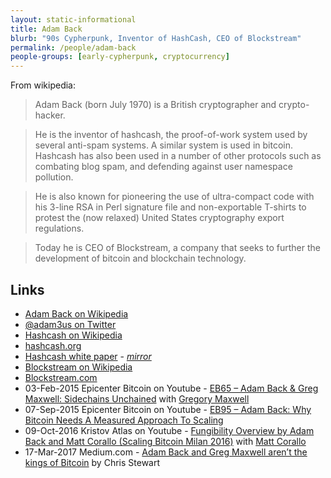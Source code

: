 ```yaml
---
layout: static-informational
title: Adam Back
blurb: "90s Cypherpunk, Inventor of HashCash, CEO of Blockstream"
permalink: /people/adam-back
people-groups: [early-cypherpunk, cryptocurrency]
---
```


From wikipedia:

> Adam Back (born July 1970) is a British cryptographer and crypto-hacker.

> He is the inventor of hashcash, the proof-of-work system used by several anti-spam systems. A similar system is used in bitcoin. Hashcash has also been used in a number of other protocols such as combating blog spam, and defending against user namespace pollution.

> He is also known for pioneering the use of ultra-compact code with his 3-line RSA in Perl signature file and non-exportable T-shirts to protest the (now relaxed) United States cryptography export regulations.

> Today he is CEO of Blockstream, a company that seeks to further the development of bitcoin and blockchain technology.

## Links

* [Adam Back on Wikipedia](https://en.wikipedia.org/wiki/Adam_Back)
* [@adam3us on Twitter](https://twitter.com/adam3us)
* [Hashcash on Wikipedia](https://en.wikipedia.org/wiki/Hashcash)
* [hashcash.org](http://www.hashcash.org/)
* [Hashcash white paper](http://www.hashcash.org/papers/hashcash.pdf) - _[mirror](http://nakamotoinstitute.org/static/docs/hashcash.pdf)_
* [Blockstream on Wikipedia](https://en.wikipedia.org/wiki/Blockstream)
* [Blockstream.com](https://blockstream.com/)
* 03-Feb-2015 Epicenter Bitcoin on Youtube - [EB65 – Adam Back & Greg Maxwell: Sidechains Unchained](https://www.youtube.com/watch?v=jE_elgnIw3M) with [Gregory Maxwell](/people/gregory-maxwell)
* 07-Sep-2015 Epicenter Bitcoin on Youtube - [EB95 – Adam Back: Why Bitcoin Needs A Measured Approach To Scaling](https://www.youtube.com/watch?v=wYHyR2E5Pic)
* 09-Oct-2016 Kristov Atlas on Youtube - [Fungibility Overview by Adam Back and Matt Corallo (Scaling Bitcoin Milan 2016)](https://www.youtube.com/watch?v=AvS3tp0qqgA) with [Matt Corallo](/people/matt-corallo)
* 17-Mar-2017 Medium.com - [Adam Back and Greg Maxwell aren’t the kings of Bitcoin](https://medium.com/@Chris_Stewart_5/adam-back-and-greg-maxwell-arent-the-kings-of-bitcoin-9e03e0a52177) by Chris Stewart
